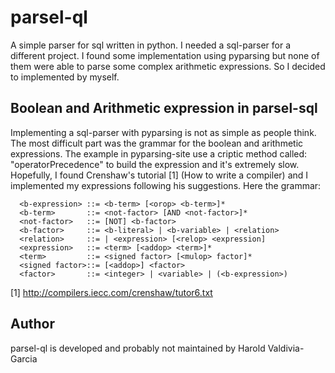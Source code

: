 # parsel-ql

A simple parser for sql written in python. I needed a sql-parser for a
different project. I found some implementation using pyparsing but none
of them were able to parse some complex arithmetic expressions. So I decided
to implemented by myself.

## Boolean and Arithmetic expression in parsel-sql

Implementing a sql-parser with pyparsing is not as simple as people think.
The most difficult part was the grammar for the boolean and arithmetic
expressions. The example in pyparsing-site use a criptic method called:
"operatorPrecedence" to build the expression and it's extremely slow.
Hopefully, I found Crenshaw's tutorial [1] (How to write a compiler) and
I implemented my expressions following his suggestions. Here the grammar:

      <b-expression> ::= <b-term> [<orop> <b-term>]*
      <b-term>       ::= <not-factor> [AND <not-factor>]*
      <not-factor>   ::= [NOT] <b-factor>
      <b-factor>     ::= <b-literal> | <b-variable> | <relation>
      <relation>     ::= | <expression> [<relop> <expression]
      <expression>   ::= <term> [<addop> <term>]*
      <term>         ::= <signed factor> [<mulop> factor]*
      <signed factor>::= [<addop>] <factor>
      <factor>       ::= <integer> | <variable> | (<b-expression>)

[1] http://compilers.iecc.com/crenshaw/tutor6.txt

Author
------
parsel-ql is developed and probably not maintained by Harold Valdivia-Garcia

